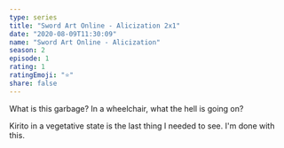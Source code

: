 ```yaml
---
type: series
title: "Sword Art Online - Alicization 2x1"
date: "2020-08-09T11:30:09"
name: "Sword Art Online - Alicization"
season: 2
episode: 1
rating: 1
ratingEmoji: "⭐️"
share: false
---
```


What is this garbage? In a wheelchair, what the hell is going on?

Kirito in a vegetative state is the last thing I needed to see. I'm done with this.
